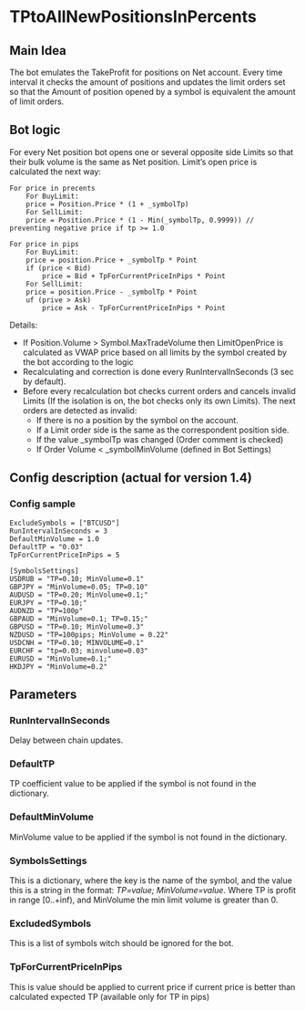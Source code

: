 ﻿TPtoAllNewPositionsInPercents
===========

## Main Idea
The bot emulates the TakeProfit for positions on Net account. Every time interval it checks the amount of positions and updates the limit orders set so that the Amount of position opened by a symbol is equivalent the amount of limit orders.

## Bot logic
For every Net position bot opens one or several opposite side Limits so that their bulk volume is the same as Net position. 
Limit’s open price is calculated the next way:
```
For price in precents
    For BuyLimit:
    price = Position.Price * (1 + _symbolTp)
    For SellLimit:
    price = Position.Price * (1 - Min(_symbolTp, 0.9999)) // preventing negative price if tp >= 1.0

For price in pips
    For BuyLimit:
    price = position.Price + _symbolTp * Point
    if (price < Bid)
        price = Bid + TpForCurrentPriceInPips * Point
    For SellLimit:
    price = position.Price - _symbolTp * Point
    uf (prive > Ask)
        price = Ask - TpForCurrentPriceInPips * Point
```

Details:
* If Position.Volume > Symbol.MaxTradeVolume then LimitOpenPrice is calculated as VWAP price based on all limits by the symbol created by the bot according to the logic
* Recalculating and correction is done every RunIntervalInSeconds (3 sec by default). 
* Before every recalculation bot checks current orders and cancels invalid Limits (If the isolation is on, the bot checks only its own Limits). The next orders are detected as invalid: 
    *	If there is no a position by the symbol on the account.
    *	If a Limit order side is the same as the correspondent position side.
    *	If the value _symbolTp was changed (Order comment is checked)
    *	If Order Volume < _symbolMinVolume (defined in Bot Settings)


## Config description (actual for version 1.4)

### Config sample
```
ExcludeSymbols = ["BTCUSD"]
RunIntervalInSeconds = 3
DefaultMinVolume = 1.0
DefaultTP = "0.03"
TpForCurrentPriceInPips = 5

[SymbolsSettings]
USDRUB = "TP=0.10; MinVolume=0.1"
GBPJPY = "MinVolume=0.05; TP=0.10"
AUDUSD = "TP=0.20; MinVolume=0.1;"
EURJPY = "TP=0.10;"
AUDNZD = "TP=100p"
GBPAUD = "MinVolume=0.1; TP=0.15;"
GBPUSD = "TP=0.10; MinVolume=0.3"
NZDUSD = "TP=100pips; MinVolume = 0.22"
USDCNH = "TP=0.10; MINVOLUME=0.1"
EURCHF = "tp=0.03; minvolume=0.03"
EURUSD = "MinVolume=0.1;"
HKDJPY = "MinVolume=0.2"

```

## Parameters

### RunIntervalInSeconds
Delay between chain updates.

### DefaultTP
TP coefficient value to be applied if the symbol is not found in the dictionary.

### DefaultMinVolume
MinVolume value to be applied if the symbol is not found in the dictionary.

### SymbolsSettings
This is a dictionary, where the key is the name of the symbol, and the value this is a string in the format: *TP=value; MinVolume=value*. Where TP is profit in range [0..+inf), and MinVolume the min limit volume is greater than 0.

### ExcludedSymbols
This is a list of symbols witch should be ignored for the bot.

### TpForCurrentPriceInPips
This is value should be applied to current price if current price is better than calculated expected TP (available only for TP in pips)